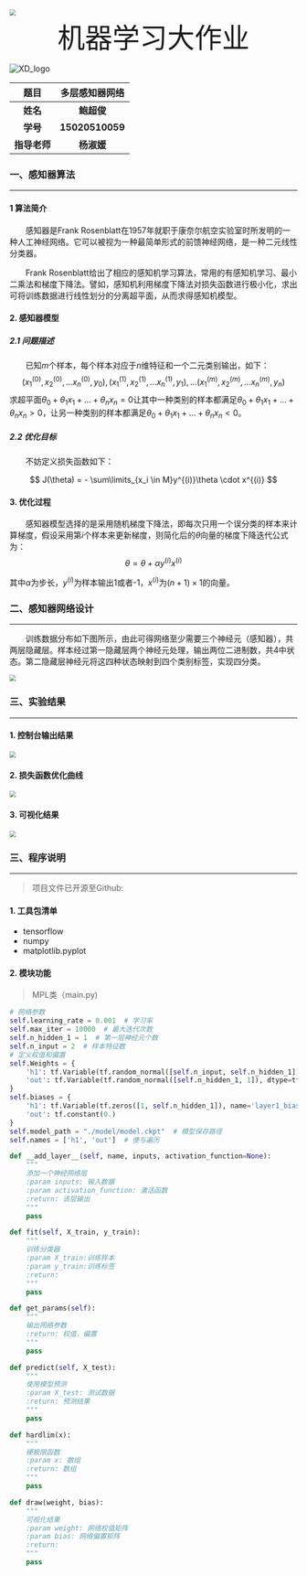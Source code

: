 



<img src="/Users/Setsuna/Documents/报告模板/XD.png" style="zoom:70%"/>



 <center><font size=72>机器学习大作业</font></center>





![XD_logo](/Users/Setsuna/Documents/报告模板/XD_logo.png)







|     题目     | 多层感知器网络  |
| :----------: | :-------------: |
|   **姓名**   |   **鲍超俊**    |
|   **学号**   | **15020510059** |
| **指导老师** |   **杨淑媛**    |

<div style="page-break-after:always;"></div>

### 一、感知器算法

---

#### 1 算法简介

&emsp;&emsp;感知器是Frank Rosenblatt在1957年就职于康奈尔航空实验室时所发明的一种人工神经网络。它可以被视为一种最简单形式的前馈神经网络，是一种二元线性分类器。

&emsp;&emsp;Frank Rosenblatt给出了相应的感知机学习算法，常用的有感知机学习、最小二乘法和梯度下降法。譬如，感知机利用梯度下降法对损失函数进行极小化，求出可将训练数据进行线性划分的分离超平面，从而求得感知机模型。



#### 2. 感知器模型

##### 2.1 问题描述

&emsp;&emsp;已知$m$个样本，每个样本对应于$n$维特征和一个二元类别输出，如下：
$$
(x_1^{(0)}, x_2^{(0)}, ...x_n^{(0)}, y_0), (x_1^{(1)}, x_2^{(1)}, ...x_n^{(1)},y_1), ... (x_1^{(m)}, x_2^{(m)}, ...x_n^{(m)}, y_n)
$$
求超平面$\theta_0 + \theta_{1}x_1 + ... + \theta_{n}x_{n}=0$让其中一种类别的样本都满足$\theta_0 + \theta_{1}x_1 + ... + \theta_{n}x_{n} > 0$，让另一种类别的样本都满足$\theta_0 + \theta_{1}x_1 + ... + \theta_{n}x_{n} < 0$。

##### 2.2 优化目标

&emsp;&emsp;不妨定义损失函数如下：


$$
J(\theta) = - \sum\limits_{x_i \in M}y^{(i)}\theta \cdot x^{(i)}
$$

#### 3. 优化过程

&emsp;&emsp;感知器模型选择的是采用随机梯度下降法，即每次只用一个误分类的样本来计算梯度，假设采用第$i$个样本来更新梯度，则简化后的$\theta$向量的梯度下降迭代公式为：
$$
\theta = \theta  + \alpha y^{(i)}x^{(i)}
$$

其中$α$为步长，$y^{(i)}$为样本输出1或者-1，$x^{(i)}$为$(n+1) \times 1$的向量。 



### 二、感知器网络设计

---

&emsp;&emsp;训练数据分布如下图所示，由此可得网络至少需要三个神经元（感知器），共两层隐藏层。样本经过第一隐藏层两个神经元处理，输出两位二进制数，共4中状态。第二隐藏层神经元将这四种状态映射到四个类别标签，实现四分类。

<img src="./distribution.png" style="zoom:70%"/>

### 三、实验结果

---

#### 1. 控制台输出结果

<img src="./console_result.png" style="zoom:70%"/>



#### 2. 损失函数优化曲线

<img src="./tensorboard_result.png" style="zoom:70%"/>



#### 3. 可视化结果

<img src="./plot_result.png" style="zoom:70%"/>



### 三、程序说明

---

> 项目文件已开源至Github: 

#### 1. 工具包清单

 + tensorflow
 + numpy
 + matplotlib.pyplot

#### 2. 模块功能

> MPL类（main.py)

```python 
# 网络参数
self.learning_rate = 0.001  # 学习率
self.max_iter = 10000  # 最大迭代次数
self.n_hidden_1 = 1  # 第一层神经元个数
self.n_input = 2  # 样本特征数
# 定义权值和偏置
self.Weights = {
	'h1': tf.Variable(tf.random_normal([self.n_input, self.n_hidden_1]), name='layer1_w'),
	'out': tf.Variable(tf.random_normal([self.n_hidden_1, 1]), dtype=tf.float32)
}
self.biases = {
	'h1': tf.Variable(tf.zeros([1, self.n_hidden_1]), name='layer1_bias'),
	'out': tf.constant(0.)
}
self.model_path = "./model/model.ckpt"  # 模型保存路径
self.names = ['h1', 'out']  # 便与遍历
```

```python
def __add_layer__(self, name, inputs, activation_function=None):
    """
    添加一个神经网络层
    :param inputs: 输入数据
    :param activation_function: 激活函数
    :return: 该层输出
    """
    pass
```
```python
def fit(self, X_train, y_train):
    """
    训练分类器
    :param X_train:训练样本
    :param y_train:训练标签
    :return:
    """
    pass
```

```python
def get_params(self):
    """
    输出网络参数
    :return: 权值，偏置
    """
    pass
```

```python
def predict(self, X_test):
    """
    使用模型预测
    :param X_test: 测试数据
    :return: 预测结果
    """
    pass
```

```Python
def hardlim(x):
    """
    硬极限函数
    :param x: 数组
    :return: 数组
    """
    pass
```

```python
def draw(weight, bias):
    """
    可视化结果
    :param weight: 网络权值矩阵
    :param bias: 网络偏置矩阵
    :return:
    """
    pass
```
